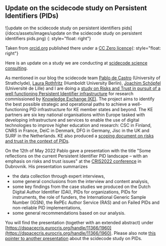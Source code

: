 ## Update on the scidecode study on Persistent Identifiers (PIDs)

![update on the scidecode study on persistent identifiers pids](/docs/assets/images/update on the scidecode study on persistent identifiers pids.png)
{: style="float: right"}

Taken from [orcid.org](https://info.orcid.org/orcid-and-the-uk-national-pid-consortium/) published there under a [CC Zero licence](http://creativecommons.org/publicdomain/zero/1.0/){: style="float: right"}  


Here is an update on a study we are conducting at [scidecode science consulting](https://scidecode.com).

As mentioned in our blog the scidecode team [Pablo de Castro](https://www.linkedin.com/in/pablo-de-castro-018905a/) (University of Strathclyde), [Laura Rothfritz](https://twitter.com/ztirfhtor) (Humboldt University Berlin), [Joachim Schöpfel](https://www.linkedin.com/in/schopfel/) (Université de Lille) and I are doing a [study on Risks and Trust in pursuit of a well functioning Persistent Identifier infrastructure](https://scidecode.com/2021/09/02/study-on-risks-and-trust-in-pursuit-of-a-well-functioning-persistent-identifier-infrastructure/) for research commissioned by [Knowledge Exchange (KE)](https://www.knowledge-exchange.info/). The project aims to identify the best possible strategic and operational paths to achieve a well-functioning PID infrastructure for KE member states and beyond. The KE partners are six key national organisations within Europe tasked with developing infrastructure and services to enable the use of digital technologies to improve higher education and research: CSC in Finland, CNRS in France, DeiC in Denmark, DFG in Germany, Jisc in the UK and SURF in the Netherlands. KE also produced a [scoping document on risks and trust in the context of PIDs](https://repository.jisc.ac.uk/8410/1/PIDs%20-%20Risks%20%26%20Trust%20%28Scoping%20document%20%2C%20ver%205.5%29%20230621.pdf). 

On the 12th of May 2022 Pablo gave a presentation with the title "Some reflections on the current Persistent Identifier PID landscape – with an emphasis on risks and trust issues" at the [CRIS2022 conference](https://eurocris.org/cris2022-conference-call-proposals) in Dubrovnik. His presentation summarizes

- the data collection through expert interviews,
- some general conclusions from the interview and content analysis,
- some key findings from the case studies we produced on the Dutch Digital Author Identifier (DAI), PIDs for organizations, PIDs for instruments, the role of funders, the International Generic Sample Number (IGSN), the RePEc Author Service (RAS) and on Failed PIDs and non-reliable PID implementations,
- some general recommendations based on our analysis.

You will find the presentation (together with an extended abstract) under [https://dspacecris.eurocris.org/handle/11366/1960](https://dspacecris.eurocris.org/handle/11366/1960). Please also note [this pointer to another presentation](https://scidecode.com/2022/01/08/presentation-on-risks-and-trust-in-pursuit-of-a-well-functioning-pid-infrastructure-for-research/) about the scidecode study on PIDs.


